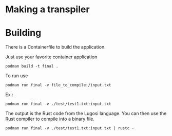 # Making a transpiler

# Building
There is a Containerfile to build the application.

Just use your favorite container application

`podman build -t final .`

To run use

`podman run final -v file_to_compile:/input.txt`

Ex.:

`podman run final -v ./test/test1.txt:input.txt`


The output is the Rust code from the Lugosi language. You can then use the Rust compiler to compile into a binary file.

`podman run final -v ./test/test1.txt:input.txt | rustc -`